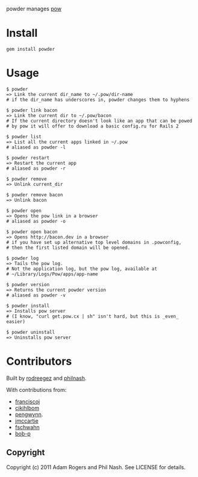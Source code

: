 powder manages [pow](http://pow.cx/)

# Install #

    gem install powder

# Usage #

    $ powder
    => Link the current dir_name to ~/.pow/dir-name
    # if the dir_name has underscores in, powder changes them to hyphens

    $ powder link bacon
    => Link the current dir to ~/.pow/bacon
    # If the current directory doesn't look like an app that can be powed
    # by pow it will offer to download a basic config.ru for Rails 2

    $ powder list
    => List all the current apps linked in ~/.pow
    # aliased as powder -l

    $ powder restart 
    => Restart the current app
    # aliased as powder -r

    $ powder remove
    => Unlink current_dir

    $ powder remove bacon
    => Unlink bacon

    $ powder open
    => Opens the pow link in a browser
    # aliased as powder -o

    $ powder open bacon
    => Opens http://bacon.dev in a browser
    # if you have set up alternative top level domains in .powconfig,
    # then the first listed domain will be opened.
    
    $ powder log
    => Tails the pow log.
    # Not the application log, but the pow log, available at
    # ~/Library/Logs/Pow/apps/app-name
    
    $ powder version
    => Returns the current powder version
    # aliased as powder -v

    $ powder install
    => Installs pow server 
    # (I know, "curl get.pow.cx | sh" isn't hard, but this is _even_ easier)

    $ powder uninstall
    => Uninstalls pow server

# Contributors #

Built by [rodreegez](https://github.com/Rodreegez) and [philnash](https://github.com/philnash).

With contributions from:

  * [franciscoj](https://github.com/franciscoj) 
  * [cjkihlbom](https://github.com/cjkihlbom) 
  * [pengwynn](https://github.com/pengwynn).
  * [jmccartie](https://github.com/jmccartie)
  * [fschwahn](https://github.com/fschwahn)
  * [bob-p](https://github.com/bob-p)


## Copyright ##

Copyright (c) 2011 Adam Rogers and Phil Nash. See LICENSE for details.
